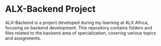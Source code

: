 # ALX-Backend Project

ALX-Backend is a project developed during my learning at ALX Africa, focusing on backend development. This repository contains folders and files related to the backend area of specialization, covering various topics and assignments.

